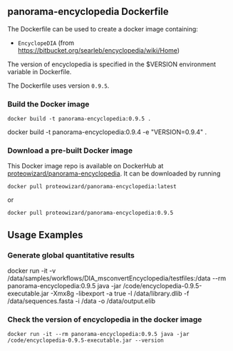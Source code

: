 ## panorama-encyclopedia Dockerfile

The Dockerfile can be used to create a docker image containing: 
-  `EncyclopeDIA` (from https://bitbucket.org/searleb/encyclopedia/wiki/Home)

The version of encyclopedia is specified in the $VERSION environment variable in Dockerfile.

The Dockerfile uses version `0.9.5`.


### Build the Docker image ###
```
docker build -t panorama-encyclopedia:0.9.5 .
```

docker build -t panorama-encyclopedia:0.9.4 -e "VERSION=0.9.4" .

### Download a pre-built Docker image ###
This Docker image repo is available on DockerHub at [proteowizard/panorama-encyclopedia](https://hub.docker.com/repository/docker/proteowizard/panorama-encyclopedia/).
It can be downloaded by running
```
docker pull proteowizard/panorama-encyclopedia:latest
```
or 
```
docker pull proteowizard/panorama-encyclopedia:0.9.5
```

## Usage Examples

### Generate global quantitative results

docker run -it -v /data/samples/workflows/DIA_msconvertEncyclopedia/testfiles:/data --rm panorama-encyclopedia:0.9.5 java -jar /code/encyclopedia-0.9.5-executable.jar -Xmx8g -libexport -a true -l /data/library.dlib -f /data/sequences.fasta -i /data -o /data/output.elib


### Check the version of encyclopedia in the docker image 

```
docker run -it --rm panorama-encyclopedia:0.9.5 java -jar /code/encyclopedia-0.9.5-executable.jar --version 
````

